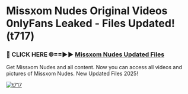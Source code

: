 # Missxom Nudes Original Videos 0nlyFans Leaked - Files Updated! (t717)

<h3>🔴 CLICK HERE 🌐==►► <a href="https://tinyurl.com/y5r63du9" rel="nofollow">Missxom Nudes Updated Files</a></h3>

Get Missxom Nudes and all content. Now you can access all videos and pictures of Missxom Nudes. New Updated Files 2025!

[![t717](https://i.imgur.com/UVo9nyh.gif)](https://tinyurl.com/y5r63du9)